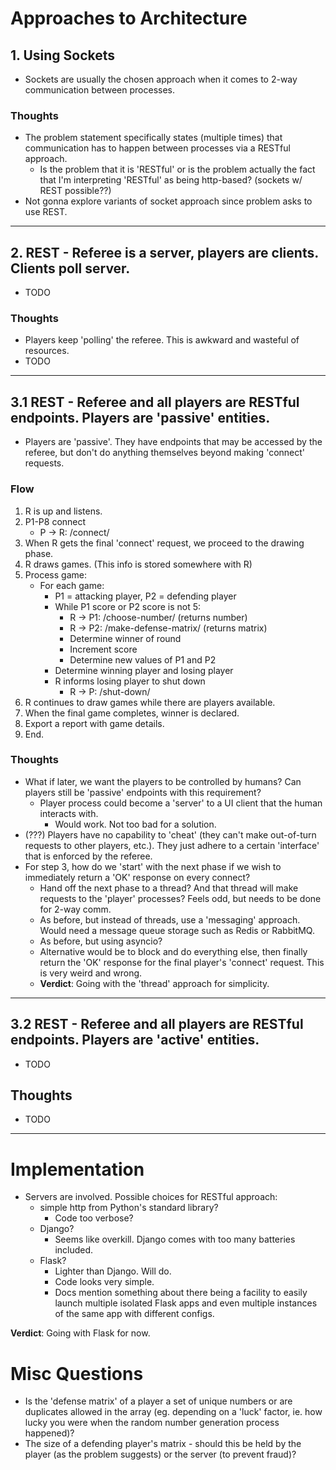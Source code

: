 # Approaches to Architecture

## 1. Using Sockets

- Sockets are usually the chosen approach when it comes to 2-way communication
    between processes.

### Thoughts

- The problem statement specifically states (multiple times) that communication
    has to happen between processes via a RESTful approach.
    - Is the problem that it is 'RESTful' or is the problem actually the fact
        that I'm interpreting 'RESTful' as being http-based? (sockets w/ REST
        possible??)
- Not gonna explore variants of socket approach since problem asks to use REST.

------------------------------------------------------------------------------

## 2. REST - Referee is a server, players are clients. Clients poll server.

- TODO

### Thoughts

- Players keep 'polling' the referee. This is awkward and wasteful of
    resources.
- TODO

------------------------------------------------------------------------------

## 3.1 REST - Referee and all players are RESTful endpoints. Players are 'passive' entities.

- Players are 'passive'. They have endpoints that may be accessed by the
    referee, but don't do anything themselves beyond making 'connect' requests.

### Flow

1. R is up and listens.
2. P1-P8 connect
    - P -> R: /connect/
3. When R gets the final 'connect' request, we proceed to the drawing phase.
4. R draws games. (This info is stored somewhere with R)
5. Process game:
    - For each game:
        - P1 = attacking player, P2 = defending player
        - While P1 score or P2 score is not 5:
            - R -> P1: /choose-number/ (returns number)
            - R -> P2: /make-defense-matrix/ (returns matrix)
            - Determine winner of round
            - Increment score
            - Determine new values of P1 and P2
        - Determine winning player and losing player
        - R informs losing player to shut down
            - R -> P: /shut-down/
6. R continues to draw games while there are players available.
7. When the final game completes, winner is declared.
8. Export a report with game details.
9. End.

### Thoughts

- What if later, we want the players to be controlled by humans? Can players
    still be 'passive' endpoints with this requirement?
    - Player process could become a 'server' to a UI client that the human
        interacts with.
        - Would work. Not too bad for a solution.
- (???) Players have no capability to 'cheat' (they can't make out-of-turn requests
    to other players, etc.). They just adhere to a certain 'interface' that is
    enforced by the referee.
- For step 3, how do we 'start' with the next phase if we wish to immediately
    return a 'OK' response on every connect?
    - Hand off the next phase to a thread? And that thread will make requests
        to the 'player' processes? Feels odd, but needs to be done for 2-way
        comm.
    - As before, but instead of threads, use a 'messaging' approach. Would need
        a message queue storage such as Redis or RabbitMQ.
    - As before, but using asyncio?
    - Alternative would be to block and do everything else, then finally return
        the 'OK' response for the final player's 'connect' request. This is
        very weird and wrong.
    - **Verdict**: Going with the 'thread' approach for simplicity.

------------------------------------------------------------------------------

## 3.2 REST - Referee and all players are RESTful endpoints. Players are 'active' entities.

- TODO

## Thoughts

- TODO

------------------------------------------------------------------------------

# Implementation

- Servers are involved. Possible choices for RESTful approach:
    - simple http from Python's standard library?
        - Code too verbose?
    - Django?
        - Seems like overkill. Django comes with too many batteries included.
    - Flask?
        - Lighter than Django. Will do.
        - Code looks very simple.
        - Docs mention something about there being a facility to easily launch
            multiple isolated Flask apps and even multiple instances of the
            same app with different configs.

**Verdict**: Going with Flask for now.


# Misc Questions

- Is the 'defense matrix' of a player a set of unique numbers or are duplicates
    allowed in the array (eg. depending on a 'luck' factor, ie. how lucky you
    were when the random number generation process happened)?
- The size of a defending player's matrix - should this be held by the player
    (as the problem suggests) or the server (to prevent fraud)?
